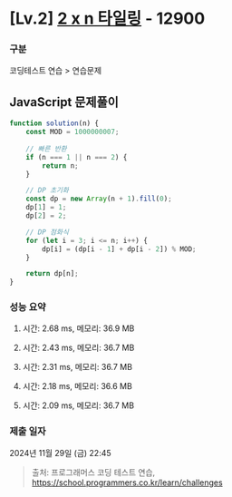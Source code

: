# [Lv.2] [2 x n 타일링](https://school.programmers.co.kr/learn/courses/30/lessons/12900?language=javascript) - 12900 

### 구분

코딩테스트 연습 > 연습문제

## JavaScript 문제풀이

```js
function solution(n) {
    const MOD = 1000000007;
    
    // 빠른 반환
    if (n === 1 || n === 2) {
        return n;
    }

    // DP 초기화
    const dp = new Array(n + 1).fill(0);
    dp[1] = 1;
    dp[2] = 2;

    // DP 점화식
    for (let i = 3; i <= n; i++) {
        dp[i] = (dp[i - 1] + dp[i - 2]) % MOD;
    }

    return dp[n];
}
```

### 성능 요약

1. 시간: 2.68 ms, 메모리: 36.9 MB

2. 시간: 2.43 ms, 메모리: 36.7 MB
3. 시간: 2.31 ms, 메모리: 36.7 MB
4. 시간: 2.18 ms, 메모리: 36.6 MB
5. 시간: 2.09 ms, 메모리: 36.7 MB

### 제출 일자

2024년 11월 29일 (금) 22:45

> 출처: 프로그래머스 코딩 테스트 연습, https://school.programmers.co.kr/learn/challenges